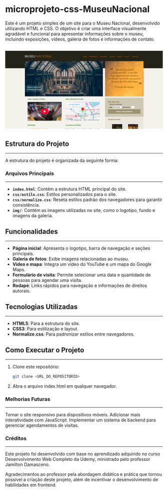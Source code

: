 # microprojeto-css-MuseuNacional

Este é um projeto simples de um site para o Museu Nacional, desenvolvido utilizando HTML e CSS. O objetivo é criar uma interface visualmente agradável e funcional para apresentar informações sobre o museu, incluindo exposições, vídeos, galeria de fotos e informações de contato.

![imagem projeto](img/print.PNG)
---

## Estrutura do Projeto
---
A estrutura do projeto é organizada da seguinte forma:


### Arquivos Principais
---
- **`index.html`**: Contém a estrutura HTML principal do site.
- **`css/estilo.css`**: Estilos personalizados para o site.
- **`css/normalize.css`**: Reseta estilos padrão dos navegadores para garantir consistência.
- **`img/`**: Contém as imagens utilizadas no site, como o logotipo, fundo e imagens da galeria.

## Funcionalidades
---
- **Página inicial**: Apresenta o logotipo, barra de navegação e seções principais.
- **Galeria de fotos**: Exibe imagens relacionadas ao museu.
- **Vídeo e mapa**: Integra um vídeo do YouTube e um mapa do Google Maps.
- **Formulário de visita**: Permite selecionar uma data e quantidade de pessoas para agendar uma visita.
- **Rodapé**: Links rápidos para navegação e informações de direitos autorais.

## Tecnologias Utilizadas
---
- **HTML5**: Para a estrutura do site.
- **CSS3**: Para estilização e layout.
- **Normalize.css**: Para padronizar estilos entre navegadores.

## Como Executar o Projeto
---
1. Clone este repositório:
   ```bash
   git clone <URL_DO_REPOSITORIO>

2. Abra o arquivo index.html em qualquer navegador.

### Melhorias Futuras
---
Tornar o site responsivo para dispositivos móveis.
Adicionar mais interatividade com JavaScript.
Implementar um sistema de backend para gerenciar agendamentos de visitas.

### Créditos
---
Este projeto foi desenvolvido com base no aprendizado adquirido no curso Desenvolvimento Web Completo da Udemy, ministrado pelo professor Jamilton Damasceno.

Agradecimentos ao professor pela abordagem didática e prática que tornou possível a criação deste projeto, além de incentivar o desenvolvimento de habilidades em frontend.